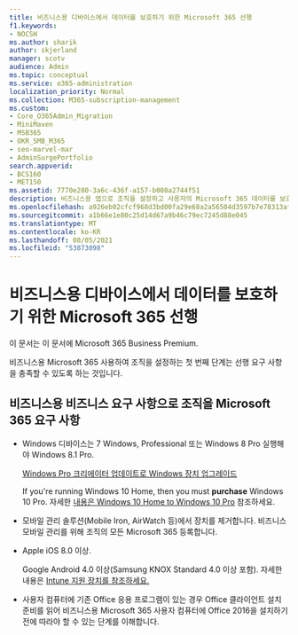 ```yaml
---
title: 비즈니스용 디바이스에서 데이터를 보호하기 위한 Microsoft 365 선행
f1.keywords:
- NOCSH
ms.author: sharik
author: skjerland
manager: scotv
audience: Admin
ms.topic: conceptual
ms.service: o365-administration
localization_priority: Normal
ms.collection: M365-subscription-management
ms.custom:
- Core_O365Admin_Migration
- MiniMaven
- MSB365
- OKR_SMB_M365
- seo-marvel-mar
- AdminSurgePortfolio
search.appverid:
- BCS160
- MET150
ms.assetid: 7770e280-3a6c-436f-a157-b008a2744f51
description: 비즈니스용 앱으로 조직을 설정하고 사용자의 Microsoft 365 데이터를 보호하기 위한 요구 사항에 대해 자세히 알아보습니다.
ms.openlocfilehash: a926eb02cfcf968d3bd00fa29e68a2a56504d3597b7e78313af99af582a20b58
ms.sourcegitcommit: a1b66e1e80c25d14d67a9b46c79ec7245d88e045
ms.translationtype: MT
ms.contentlocale: ko-KR
ms.lasthandoff: 08/05/2021
ms.locfileid: "53873098"
---
```

# <a name="prerequisites-for-protecting-data-on-devices-with-microsoft-365-for-business"></a>비즈니스용 디바이스에서 데이터를 보호하기 위한 Microsoft 365 선행

이 문서는 이 문서에 Microsoft 365 Business Premium.

비즈니스용 Microsoft 365 사용하여 조직을 설정하는 첫 번째 단계는 선행 요구 사항을 충족할 수 있도록 하는 것입니다.
  
## <a name="requirements-for-setting-up-your-organization-with-microsoft-365-for-business"></a>비즈니스용 비즈니스 요구 사항으로 조직을 Microsoft 365 요구 사항

- Windows 디바이스는 7 Windows, Professional 또는 Windows 8 Pro 실행해야 Windows 8.1 Pro.
    
    [Windows Pro 크리에이터 업데이트로 Windows 장치 업그레이드](upgrade-to-windows-pro-creators-update.md)
    
    If you're running Windows 10 Home, then you must **purchase** Windows 10 Pro. 자세한 [내용은 Windows 10 Home to Windows 10 Pro](../business-video/upgrade.md) 참조하세요. 
    
- 모바일 관리 솔루션(Mobile Iron, AirWatch 등)에서 장치를 제거합니다. 비즈니스 모바일 관리를 위해 조직의 모든 Microsoft 365 등록합니다.
    
- Apple iOS 8.0 이상.
    
    Google Android 4.0 이상(Samsung KNOX Standard 4.0 이상 포함). 자세한 내용은 [Intune 지원 장치를 참조하세요.](/mem/intune/fundamentals/supported-devices-browsers)
    
- 사용자 컴퓨터에 기존 Office 응용 프로그램이 있는 [](prepare-for-office-client-deployment.md) 경우 Office 클라이언트 설치 준비를 읽어 비즈니스용 Microsoft 365 사용자 컴퓨터에 Office 2016을 설치하기 전에 따라야 할 수 있는 단계를 이해합니다.